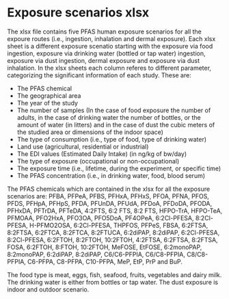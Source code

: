 # Exposure scenarios xlsx

The xlsx file contains five PFAS human exposure scenarios for all the expoure routes (i.e., ingestion, inhalation and dermal exposure). Each xlsx sheet is a different exposure scenatio starting with the exposure via food ingestion, exposure via drinking water (bottled or tap water) ingestion, exposure via dust ingestion, dermal exposure and exposure via dust inhalation. In the xlsx sheets each column referes to different parameter, categorizing the significant information of each study. These are:

* The PFAS chemical 
* The geographical area 
* The year of the study 
* The number of samples (In the case of food exposure the number of adults, in the case of drinking water the number of bottles, or the amount of water (in litters) and in the case of dust the cubic meters of the studied area or dimensions of the indoor space)
* The type of consumption (i.e., type of food, type of drinking water)
* Land use (agricultural, residential or industrial)
* The EDI values (Estimated Daily Intake) (in ng/kg of bw/day)
* The type of exposure (occupational or non-occupational)
* The exposure time (i.e., lifetime, during the experiment, or specific time)
* The PFAS concentration (i.e., in drinking water, food, blood serum) 

The PFAS chemicals which are contained in the xlsx for all the exposure scenarios are: PFBA, PFPeA, PFBS, PFHxA, PFHxS, PFOA, PFNA, PFOS, PFDS, PFHpA, PFHpS, PFDA, PFUnDA, PFUdA, PFDoA, PFDoDA, PFODA, PFHxDA, PFTrDA, PFTeDA, 4:2FTS, 6:2 FTS, 8:2 FTS, HFPO-TrA, HFPO-TeA, PFMOAA, PFO2HxA, PFO3OA, PFO5DoA, PF4OPeA, 6:2Cl-PFESA, 8:2Cl-PFESA, H-PFMO2OSA, 6:2Cl-PFESA, THPFOS, PFPeS, FBSA, 6:2FTSA, 8:2FTSA, 6:2FTCA, 8:2FTCA, 8:2FTUCA, 6:2diPAP, 8:2diPAP, 6:2Cl-PFESA, 8:2Cl-PFESA, 6:2FTOH, 8:2FTOH, 10:2FTOH, 4:2FTSA, 6:2FTSA, 8:2FTSA, FOSA, 6:2FTOH, 8:FTOH, 10:2FTOH, MeFOSE, EtFOSE, 6:2monoPAP, 8:2monoPAP, 6:2diPAP, 8:2diPAP, C6/C6-PFPIA, C6/C8-PFPIA, C8/C8-PFPIA, C6-PFPA, C8-PFPA, C10-PFPA, MeP, EtP, PrP and BuP.

The food type is meat, eggs, fish, seafood, fruits, vegetables and dairy milk. The drinking water is either from bottles or tap water. The dust exposure is indoor and outdoor scenario. 
